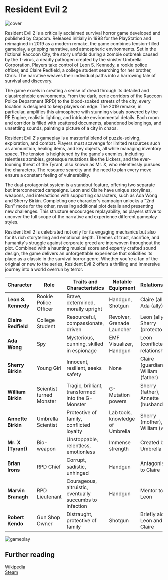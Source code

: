 # Resident Evil 2

![cover](https://upload.wikimedia.org/wikipedia/en/4/40/NTSC_Resident_Evil_2_Cover.png)

Resident Evil 2 is a critically acclaimed survival horror game developed and published by Capcom. Released initially in 1998 for the PlayStation and reimagined in 2019 as a modern remake, the game combines tension-filled gameplay, a gripping narrative, and atmospheric environments. Set in the fictional Raccoon City, the story unfolds during a zombie outbreak caused by the T-virus, a deadly pathogen created by the sinister Umbrella Corporation. Players take control of Leon S. Kennedy, a rookie police officer, and Claire Redfield, a college student searching for her brother, Chris. The narrative weaves their individual paths into a harrowing tale of survival and discovery.

The game excels in creating a sense of dread through its detailed and claustrophobic environments. From the dark, eerie corridors of the Raccoon Police Department (RPD) to the blood-soaked streets of the city, every location is designed to keep players on edge. The 2019 remake, in particular, amplifies this atmosphere with stunning visuals powered by the RE Engine, realistic lighting, and intricate environmental details. Each room and corridor is filled with scattered documents, abandoned belongings, and unsettling sounds, painting a picture of a city in chaos.

Resident Evil 2's gameplay is a masterful blend of puzzle-solving, exploration, and combat. Players must scavenge for limited resources such as ammunition, healing items, and key objects, all while managing inventory space. The tension is heightened by the game's enemies, including relentless zombies, grotesque mutations like the Lickers, and the ever-looming threat of the Tyrant, also known as Mr. X, who relentlessly pursues the characters. The resource scarcity and the need to plan every move ensure a constant feeling of vulnerability.

The dual-protagonist system is a standout feature, offering two separate but interconnected campaigns. Leon and Claire have unique storylines, weapons, and interactions with supporting characters, such as Ada Wong and Sherry Birkin. Completing one character's campaign unlocks a "2nd Run" mode for the other, revealing additional plot details and presenting new challenges. This structure encourages replayability, as players strive to uncover the full scope of the narrative and experience different gameplay styles.

Resident Evil 2 is celebrated not only for its engaging mechanics but also for its rich storytelling and emotional depth. Themes of trust, sacrifice, and humanity's struggle against corporate greed are interwoven throughout the plot. Combined with a haunting musical score and expertly crafted sound design, the game delivers an unforgettable experience that solidifies its place as a classic in the survival horror genre. Whether you're a fan of the original or new to the series, Resident Evil 2 offers a thrilling and immersive journey into a world overrun by terror.

| Character         | Role                       | Traits and Characteristics                               | Notable Equipment       | Relationships              |
|-------------------|----------------------------|---------------------------------------------------------|--------------------------|----------------------------|
| **Leon S. Kennedy** | Rookie Police Officer      | Brave, determined, morally upright                      | Handgun, Shotgun         | Claire (ally), Ada (ally)  |
| **Claire Redfield** | College Student           | Resourceful, compassionate, driven                      | Revolver, Grenade Launcher | Leon (ally), Sherry (protector) |
| **Ada Wong**       | Spy                        | Mysterious, cunning, skilled in espionage               | EMF Visualizer, Handgun  | Leon (conflicted relationship) |
| **Sherry Birkin**  | Young Girl                 | Innocent, resilient, seeks safety                       | None                     | Claire (guardian), William (father) |
| **William Birkin** | Scientist turned Monster   | Tragic, brilliant, transformed into the G-Monster       | G-Mutation powers        | Sherry (father), Annette (husband) |
| **Annette Birkin** | Umbrella Scientist         | Protective of family, conflicted loyalty                | Lab tools, knowledge of Umbrella | Sherry (mother), William (wife) |
| **Mr. X (Tyrant)** | Bio-weapon                 | Unstoppable, relentless, emotionless                   | Immense strength         | Created by Umbrella         |
| **Brian Irons**    | RPD Chief                  | Corrupt, sadistic, unhinged                             | Handgun                  | Antagonistic to Claire      |
| **Marvin Branagh** | RPD Lieutenant             | Courageous, altruistic, eventually succumbs to infection | Handgun                  | Mentor to Leon             |
| **Robert Kendo**   | Gun Shop Owner             | Distraught, protective of family                        | Shotgun                  | Briefly aids Leon and Claire |


![gameplay](https://i.redd.it/whats-your-guys-favourite-type-of-gameplay-v0-0kke03nm0lka1.jpg?width=1507&format=pjpg&auto=webp&s=a7ab90563fc0ca2ce2a56ca6ed476bc4c6ed87e5)

## Further reading

[Wikipedia](https://en.wikipedia.org/wiki/Resident_Evil_2)  
[Steam](https://store.steampowered.com/agecheck/app/883710/)
